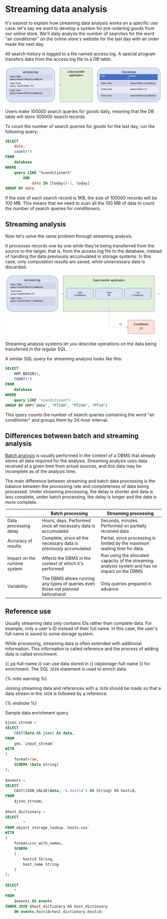 # Streaming data analysis

It's easiest to explain how streaming data analysis works on a specific use case: let's say we want to develop a system for pre-ordering goods from our online store. We'll daily analyze the number of searches for the word "air conditioner" on the online store's website for the last day with an order made the next day.

All search history is logged to a file named access.log. A special program transfers data from the access.log file to a DB table.

![](../../_assets/query/streaming-exp-1.png)

Users make 100000 search queries for goods daily, meaning that the DB table will store 300000 search records.

To count the number of search queries for goods for the last day, run the following query:

```sql
SELECT
    date,
    count(*)
FROM
    database
WHERE
    query LIKE ‘%conditioner%’
        AND
            date IN [today()-1, today]
GROUP BY date
```

If the size of each search record is 1KB, the size of 100000 records will be 100 MB. This means that we need to scan all the 100 MB of data to count the number of search queries for conditioners.

## Streaming analysis

Now let's solve the same problem through streaming analysis.

It processes records one by one while they're being transferred from the source to the target, that is, from the access.log file to the database, instead of handling the data previously accumulated in storage systems. In this case, only computation results are saved, while unnecessary data is discarded.

![](../../_assets/query/streaming-exp-2.png)

Streaming analysis systems let you describe operations on the data being transferred in the regular SQL.

A similar SQL query for streaming analysis looks like this:

```sql
SELECT
    HOP_BEGIN(),
    COUNT(*)
FROM
    database
WHERE
    query LIKE '%conditioner%'
GROUP BY HOP(`date`, "PT24H", "PT24H", "PT1H")
```

This query counts the number of search queries containing the word "air conditioner" and groups them by 24-hour interval.

## Differences between batch and streaming analysis

[Batch analysis](./batch-processing.md) is usually performed in the context of a DBMS that already stores all data required for the analysis. Streaming analysis uses data received at a given time from actual sources, and this data may be incomplete as of the analysis time.

The main difference between streaming and batch data processing is the balance between the processing rate and completeness of data being processed. Under streaming processing, the delay is shorter and data is less complete, under batch processing, the delay is longer and the data is more complete.

|  | Batch processing | Streaming processing |
|----|----|----|
| Data processing delay | Hours, days. Performed once all necessary data is accumulated | Seconds, minutes. Performed on partially received data |
| Accuracy of results | Complete, since all the necessary data is previously accumulated | Partial, since processing is limited by the maximum waiting time for data. |
| Impact on the runtime system | Affects the DBMS in the context of which it's performed | Run using the allocated capacity of the streaming analysis system and has no impact on the DBMS |
| Variability | The DBMS allows running any types of queries even those not planned beforehand | Only queries prepared in advance |

## Reference use

Usually streaming data only contains IDs rather than complete data. For example, only a user's ID instead of their full name. In this case, the user's full name is saved to some storage system.

While processing, streaming data is often extended with additional information. This information is called reference and the process of adding data is called enrichment.

{{ yq-full-name }} can use data stored in {{ objstorage-full-name }} for enrichment. The SQL `JOIN` statement is used to enrich data.

{% note warning %}

Joining streaming data and references with a `JOIN` should be made so that a data stream in the `JOIN` is followed by a reference.

{% endnote %}

Sample data enrichment query

```sql
$json_stream =
SELECT
    CAST(Data AS json) AS data,
FROM
    yds.`input_stream`
WITH
(  
    format=raw,
    SCHEMA (Data String)
);

$events =
SELECT
    CAST(JSON_VALUE(data, '$.hostid') AS String) AS hostid,
FROM
    $json_stream;

$host_dictionary =
SELECT
        *
FROM object_storage_lookup.`hosts.csv`
WITH
(
    format=csv_with_names,
    SCHEMA
    (
        hostid String,
        host_name String
    )
);

SELECT
    *
FROM
    $events AS events
INNER JOIN $host_dictionary AS host_dictionary
    ON events.hostid=host_dictionary.hostid;
```
